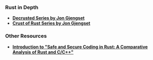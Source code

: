 
### Rust in Depth
  - **[Decrusted Series by Jon Gjengset](https://www.youtube.com/playlist?list=PLqbS7AVVErFirH9armw8yXlE6dacF-A6z)**
  - **[Crust of Rust Series by Jon Gjengset](https://www.youtube.com/playlist?app=desktop&list=PLqbS7AVVErFiWDOAVrPt7aYmnuuOLYvOa)**


### Other Resources
  - **[Introduction to "Safe and Secure Coding in Rust: A Comparative Analysis of Rust and C/C++"](https://luk6xff.github.io/other/safe_secure_rust_book/#introduction-to-safe-and-secure-coding-in-rust-a-comparative-analysis-of-rust-and-cc)**
